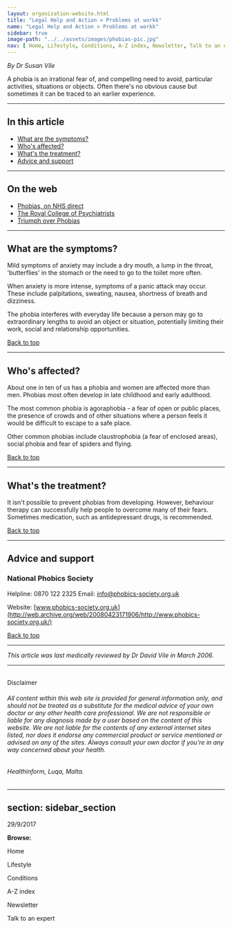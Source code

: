 ```yaml
---
layout: organization-website.html
title: "Legal Help and Action > Problems at workk"
name: "Legal Help and Action > Problems at workk"
sidebar: true
image-path: "../../assets/images/phobias-pic.jpg"
nav: [ Home, Lifestyle, Conditions, A-Z index, Newsletter, Talk to an expert ]
---
```


_By Dr Susan Vile_

A phobia is an irrational fear of, and compelling need to avoid, particular activities, situations or objects. Often there's no obvious cause but sometimes it can be traced to an earlier experience.

* * *

## In this article

*   [What are the symptoms?](#symptoms)
*   [Who's affected?](#affected)
*   [What's the treatment?](#treatment)
*   [Advice and support](#advice)

* * *

## On the web

*   [Phobias, on NHS direct](#)
*   [The Royal College of Psychiatrists](#)
*   [Triumph over Phobias](#)


* * *

## What are the symptoms?

Mild symptoms of anxiety may include a dry mouth, a lump in the throat, 'butterflies' in the stomach or the need to go to the toilet more often.

When anxiety is more intense, symptoms of a panic attack may occur. These include palpitations, sweating, nausea, shortness of breath and dizziness.

The phobia interferes with everyday life because a person may go to extraordinary lengths to avoid an object or situation, potentially limiting their work, social and relationship opportunities.

[Back to top](#top)


* * *

## Who's affected?

About one in ten of us has a phobia and women are affected more than men. Phobias most often develop in late childhood and early adulthood.

The most common phobia is agoraphobia - a fear of open or public places, the presence of crowds and of other situations where a person feels it would be difficult to escape to a safe place.

Other common phobias include claustrophobia (a fear of enclosed areas), social phobia and fear of spiders and flying.

[Back to top](#top)


* * *

## What's the treatment?

It isn't possible to prevent phobias from developing. However, behaviour therapy can successfully help people to overcome many of their fears. Sometimes medication, such as antidepressant drugs, is recommended.

[Back to top](#top)


* * *

## Advice and support

### National Phobics Society

Helpline: 0870 122 2325
Email: [info@phobics-society.org.uk](mailto:info@phobics-society.org.uk)

Website: [www.phobics-society.org.uk](http://web.archive.org/web/20080423171906/http://www.phobics-society.org.uk/)

[Back to top](#top)

* * *

_This article was last medically reviewed by Dr David Vile in March 2006._

* * *
<br>
Disclaimer

###### All content within this web site is provided for general information only, and should not be treated as a substitute for the medical advice of your own doctor or any other health care professional. We are not responsible or liable for any diagnosis made by a user based on the content of this website. We are not liable for the contents of any external internet sites listed, nor does it endorse any commercial product or service mentioned or advised on any of the sites. Always consult your own doctor if you're in any way concerned about your health.

###### Healthinform, Luqa, Malta.

---
section: sidebar_section
---

29/9/2017

**Browse:**

Home

Lifestyle

Conditions

A-Z index

Newsletter

Talk to an expert
